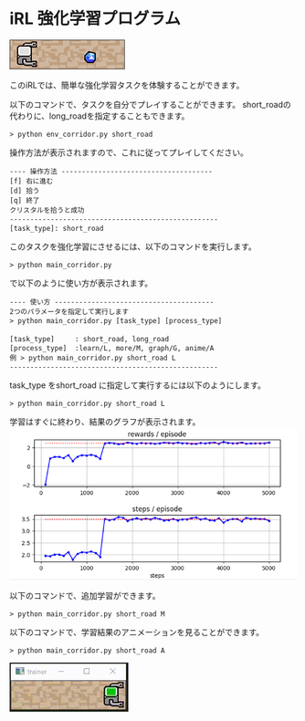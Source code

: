 # iRL 強化学習プログラム
![](image/c00.png)

このiRLでは、簡単な強化学習タスクを体験することができます。

以下のコマンドで、タスクを自分でプレイすることができます。
short_roadの代わりに、long_roadを指定することもできます。
```
> python env_corridor.py short_road
```

操作方法が表示されますので、これに従ってプレイしてください。

```
---- 操作方法 -------------------------------------
[f] 右に進む
[d] 拾う
[q] 終了
クリスタルを拾うと成功
---------------------------------------------------
[task_type]: short_road
```

このタスクを強化学習にさせるには、以下のコマンドを実行します。

```
> python main_corridor.py 
```

で以下のように使い方が表示されます。


```
---- 使い方 ---------------------------------------
2つのパラメータを指定して実行します
> python main_corridor.py [task_type] [process_type]

[task_type]     : short_road, long_road
[process_type]  :learn/L, more/M, graph/G, anime/A
例 > python main_corridor.py short_road L
---------------------------------------------------
```

task_type をshort_road に指定して実行するには以下のようにします。

```
> python main_corridor.py short_road L
```

学習はすぐに終わり、結果のグラフが表示されます。
![](image/graph_short.png)


以下のコマンドで、追加学習ができます。
```
> python main_corridor.py short_road M
```

以下のコマンドで、学習結果のアニメーションを見ることができます。

```
> python main_corridor.py short_road A
```
![](image/20210319_065827.gif)




